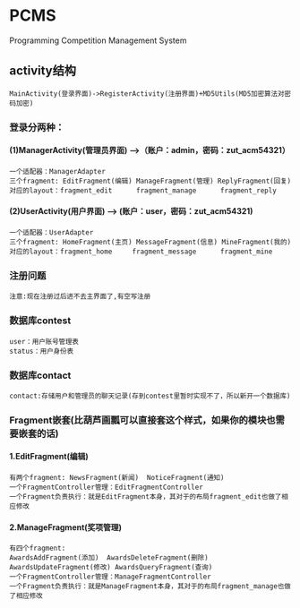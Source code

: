 # PCMS
Programming Competition Management System

## activity结构<br>
    MainActivity(登录界面)->RegisterActivity(注册界面)+MD5Utils(MD5加密算法对密码加密)

### 登录分两种：<br>

#### (1)ManagerActivity(管理员界面) -->（账户：admin，密码：zut_acm54321）<br>
    一个适配器：ManagerAdapter
    三个fragment: EditFragment(编辑) ManageFragment(管理) ReplyFragment(回复)
    对应的layout：fragment_edit      fragment_manage      fragment_reply

#### (2)UserActivity(用户界面)   --> (账户：user，密码：zut_acm54321)<br>
    一个适配器：UserAdapter
    三个fragment: HomeFragment(主页) MessageFragment(信息) MineFragment(我的)
    对应的layout：fragment_home     fragment_message      fragment_mine

### 注册问题
    注意:现在注册过后进不去主界面了,有空写注册
### 数据库contest
    user：用户账号管理表
    status：用户身份表
### 数据库contact
    contact:存储用户和管理员的聊天记录(存到contest里暂时实现不了，所以新开一个数据库)
### Fragment嵌套(比葫芦画瓢可以直接套这个样式，如果你的模块也需要嵌套的话)<br>
#### 1.EditFragment(编辑) <br>
    有两个fragment: NewsFragment(新闻)  NoticeFragment(通知)
    一个FragmentController管理：EditFragmentController
    一个Fragment负责执行：就是EditFragment本身，其对于的布局fragment_edit也做了相应修改

#### 2.ManageFragment(奖项管理)<br>
    有四个fragment:
    AwardsAddFragment(添加)  AwardsDeleteFragment(删除)
    AwardsUpdateFragment(修改) AwardsQueryFragment(查询)
    一个FragmentController管理：ManageFragmentController
    一个Fragment负责执行：就是ManageFragment本身，其对于的布局fragment_manage也做了相应修改

    
 
